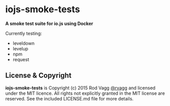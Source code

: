 # iojs-smoke-tests

**A smoke test suite for io.js using Docker**

Currently testing:

* leveldown
* levelup
* npm
* request

## License & Copyright

**iojs-smoke-tests** is Copyright (c) 2015 Rod Vagg [@rvagg](https://twitter.com/rvagg) and licensed under the MIT licence. All rights not explicitly granted in the MIT license are reserved. See the included LICENSE.md file for more details.

